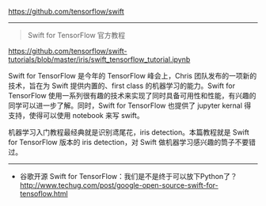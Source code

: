 https://github.com/tensorflow/swift

---

> Swift for TensorFlow 官方教程  

https://github.com/tensorflow/swift-tutorials/blob/master/iris/swift_tensorflow_tutorial.ipynb

Swift for TensorFlow 是今年的 TensorFlow 峰会上，Chris 团队发布的一项新的技术，旨在为 Swift 提供内置的、first class 的机器学习的能力。Swift for TensorFlow 使用一系列很有趣的技术来实现了同时具备可用性和性能，有兴趣的同学可以进一步了解。同时，Swift for TensorFlow 也提供了 jupyter kernal 得支持，使得可以使用 notebook 来写 swift。

机器学习入门教程最经典就是识别鸢尾花，iris detection。本篇教程就是 Swift for TensorFlow 版本的 iris detection，对 Swift 做机器学习感兴趣的筒子不要错过。

---

* 谷歌开源 Swift for TensorFlow：我们是不是终于可以放下Python了？ http://www.techug.com/post/google-open-source-swift-for-tensoflow.html